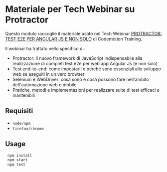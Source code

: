 # Materiale per Tech Webinar su Protractor #

Questo modulo raccoglie il materiale usato nel Tech Webinar [PROTRACTOR: TEST E2E PER ANGULAR JS E NON SOLO](https://marcocasario.leadpages.net/codemotion-webinar-ferretti/) di Codemotion Training.

Il webinar ha trattato nello specifico di:
 * Protractor: il nuovo framework di JavaScript indispensabile alla realizzazione di completi test e2e per web app Angular Js (e non solo)
 * Test end-to-end: come impostarli e perché sono essenziali allo sviluppo web se eseguiti in un vero browser
 * Selenium e WebDriver: cosa sono e cosa possono fare nell'ambito dell'automazione web e mobile
 * Pratiche, metodi e implementazioni per realizzare suite di test efficaci e mantenibili

## Requisiti

 * `node/npm`
 * `firefox/chrome`

## Usage

```bash
 npm install
 npm start
 npm test
```
